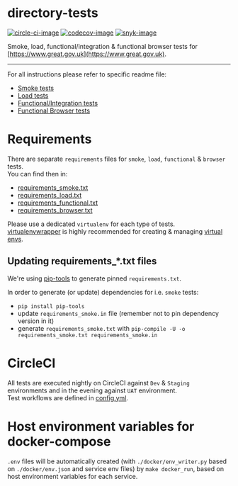 # directory-tests

[![circle-ci-image]][circle-ci]
[![codecov-image]][codecov]
[![snyk-image]][snyk]

Smoke, load, functional/integration & functional browser tests for [https://www.great.gov.uk](https://www.great.gov.uk).

---

For all instructions please refer to specific readme file:

* [Smoke tests](tests/smoke/README.md)
* [Load tests](tests/load/README.md)
* [Functional/Integration tests](tests/functional/README.md)
* [Functional Browser tests](tests/browser/README.md)


# Requirements

There are separate `requirements` files for `smoke`, `load`, `functional` & `browser` tests.  
You can find then in:
* [requirements_smoke.txt](requirements_smoke.txt)
* [requirements_load.txt](requirements_load.txt)
* [requirements_functional.txt](requirements_functional.txt)
* [requirements_browser.txt](requirements_browser.txt)

Please use a dedicated `virtualenv` for each type of tests.  
[virtualenvwrapper](https://pypi.org/project/virtualenvwrapper/) is highly recommended
for creating & managing [virtual envs](https://pypi.org/project/virtualenv/).


## Updating requirements_*.txt files

We're using [pip-tools](https://pypi.org/project/pip-tools/) to generate pinned `requirements.txt`.  

In order to generate (or update) dependencies for i.e. `smoke` tests:

* `pip install pip-tools`
* update `requirements_smoke.in` file (remember not to pin dependency version in it)
* generate `requirements_smoke.txt` with `pip-compile -U -o requirements_smoke.txt requirements_smoke.in`


# CircleCI

All tests are executed nightly on CircleCI against `Dev` & `Staging` environments and in
the evening against `UAT` environment.  
Test workflows are defined in [config.yml](.circleci/config.yml#L595).


# Host environment variables for docker-compose
``.env`` files will be automatically created (with ``./docker/env_writer.py`` based on ``./docker/env.json`` and service env files) by ``make docker_run``, based on host environment variables for each service.


[circle-ci-image]: https://circleci.com/gh/uktrade/directory-tests/tree/master.svg?style=svg
[circle-ci]: https://circleci.com/gh/uktrade/directory-tests/tree/master

[codecov-image]: https://codecov.io/gh/uktrade/directory-tests/branch/master/graph/badge.svg
[codecov]: https://codecov.io/gh/uktrade/directory-tests

[snyk-image]: https://snyk.io/test/github/uktrade/directory-tests/badge.svg
[snyk]: https://snyk.io/test/github/uktrade/directory-tests

